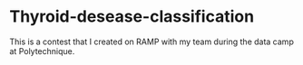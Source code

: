 # Thyroid-desease-classification
This is a contest that I created on RAMP with my team during the data camp at Polytechnique.
